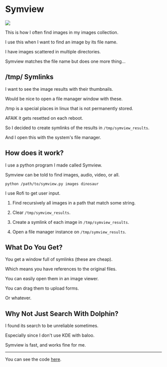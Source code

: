 # Symview

![](https://i.imgur.com/o19JgRs.gif)

This is how I often find images in my images collection.

I use this when I want to find an image by its file name.

I have images scattered in multiple directories.

Symview matches the file name but does one more thing...

## /tmp/ Symlinks

I want to see the image results with their thumbnails.

Would be nice to open a file manager window with these.

/tmp is a special places in linux that is not permanently stored.

AFAIK it gets resetted on each reboot.

So I decided to create symlinks of the results in `/tmp/symview_results`.

And I open this with the system's file manager.

## How does it work?

I use a python program I made called Symview.

Symview can be told to find images, audio, video, or all.

`python /path/to/symview.py images dinosaur`

I use Rofi to get user input.

1) Find recursively all images in a path that match some string.

2) Clear `/tmp/symview_results`.

3) Create a symlink of each image in `/tmp/symview_results`.

4) Open a file manager instance on `/tmp/symview_results`.

## What Do You Get?

You get a window full of symlinks (these are cheap).

Which means you have references to the original files.

You can easily open them in an image viewer.

You can drag them to upload forms.

Or whatever.

## Why Not Just Search With Dolphin?

I found its search to be unreliable sometimes.

Especially since I don't use KDE with baloo.

Symview is fast, and works fine for me.

---

You can see the code [here](https://github.com/madprops/symview).
